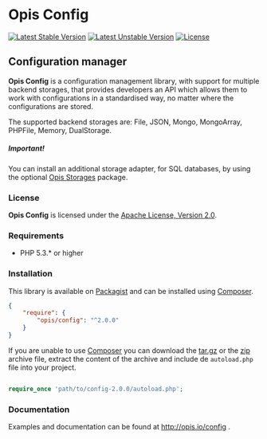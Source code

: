 Opis Config
===========
[![Latest Stable Version](https://poser.pugx.org/opis/config/version.png)](https://packagist.org/packages/opis/config)
[![Latest Unstable Version](https://poser.pugx.org/opis/config/v/unstable.png)](//packagist.org/packages/opis/config)
[![License](https://poser.pugx.org/opis/config/license.png)](https://packagist.org/packages/opis/config)

Configuration manager
---------------------
**Opis Config** is a configuration management library, with support for multiple backend storages,
that provides developers an API which allows them to work with configurations in a standardised way,
no matter where the configurations are stored.

The supported backend storages are: File, JSON, Mongo, MongoArray, PHPFile, Memory, DualStorage.

##### Important!

You can install an additional storage adapter, for SQL databases, by using the optional [Opis Storages](https://github.com/opis/storages) package.

### License

**Opis Config** is licensed under the [Apache License, Version 2.0](http://www.apache.org/licenses/LICENSE-2.0). 

### Requirements

* PHP 5.3.* or higher

### Installation

This library is available on [Packagist](https://packagist.org/packages/opis/config) and can be installed using [Composer](http://getcomposer.org).

```json
{
    "require": {
        "opis/config": "^2.0.0"
    }
}
```

If you are unable to use [Composer](http://getcomposer.org) you can download the
[tar.gz](https://github.com/opis/config/archive/2.0.0.tar.gz) or the [zip](https://github.com/opis/config/archive/2.0.0.zip)
archive file, extract the content of the archive and include de `autoload.php` file into your project. 

```php

require_once 'path/to/config-2.0.0/autoload.php';

```

### Documentation

Examples and documentation can be found at http://opis.io/config .